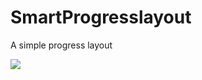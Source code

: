 # SmartProgresslayout
A simple progress layout

![](https://github.com/SmartDengg/SmartProgresslayout/blob/master/ScreenShot/progressLayout.gif)
